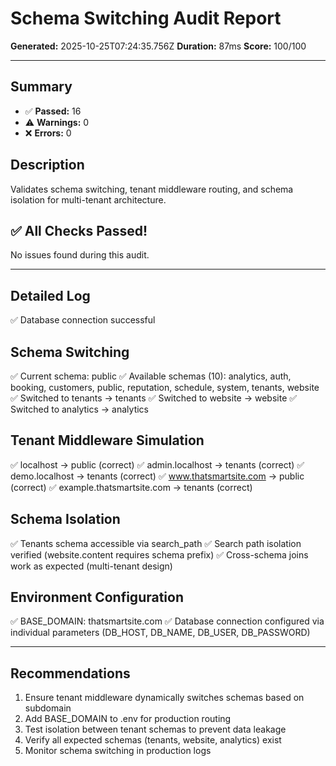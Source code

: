 # Schema Switching Audit Report

**Generated:** 2025-10-25T07:24:35.756Z
**Duration:** 87ms
**Score:** 100/100

---

## Summary

- ✅ **Passed:** 16
- ⚠️  **Warnings:** 0
- ❌ **Errors:** 0

## Description

Validates schema switching, tenant middleware routing, and schema isolation for multi-tenant architecture.

## ✅ All Checks Passed!

No issues found during this audit.

---

## Detailed Log

✅ Database connection successful

## Schema Switching

✅ Current schema: public
✅ Available schemas (10): analytics, auth, booking, customers, public, reputation, schedule, system, tenants, website
✅ Switched to tenants → tenants
✅ Switched to website → website
✅ Switched to analytics → analytics

## Tenant Middleware Simulation

✅ localhost → public (correct)
✅ admin.localhost → tenants (correct)
✅ demo.localhost → tenants (correct)
✅ www.thatsmartsite.com → public (correct)
✅ example.thatsmartsite.com → tenants (correct)

## Schema Isolation

✅ Tenants schema accessible via search_path
✅ Search path isolation verified (website.content requires schema prefix)
✅ Cross-schema joins work as expected (multi-tenant design)

## Environment Configuration

✅ BASE_DOMAIN: thatsmartsite.com
✅ Database connection configured via individual parameters (DB_HOST, DB_NAME, DB_USER, DB_PASSWORD)

---

## Recommendations

1. Ensure tenant middleware dynamically switches schemas based on subdomain
2. Add BASE_DOMAIN to .env for production routing
3. Test isolation between tenant schemas to prevent data leakage
4. Verify all expected schemas (tenants, website, analytics) exist
5. Monitor schema switching in production logs
